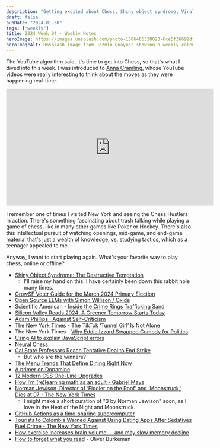 ```yaml
---
description: "Getting excited about Chess, Shiny object syndrome, Viral Tunnels, and GitHub Actions as a time-sharing supercomputer."
draft: false
pubDate: "2024-01-30"
tags: ["weekly"]
title: 2024 Week 04 - Weekly Notes
heroImage: https://images.unsplash.com/photo-1506485338023-6ce5f36692df?ixlib=rb-4.0.3&ixid=M3wxMjA3fDB8MHxwaG90by1wYWdlfHx8fGVufDB8fHx8fA%3D%3D&auto=format&fit=crop&w=2370&q=80
heroImageAlt: Unsplash image from Jazmin Quaynor showing a weekly calendar
---
```


The YouTube algorithm said, it's time to get into Chess, so that's what I dived into this week. I was introduced to [Anna Cramling](https://www.youtube.com/@AnnaCramling), whose YouTube videos were really interesting to think about the moves as they were happening real-time.

<iframe 
  class="aspect-video w-full"
  width="560"
  height="315"
  src="https://www.youtube.com/embed/k0uNoCI2Wqk?si=CcI0KWvOUiqTTjLx"
  title="YouTube video player"
  frameborder="0"
  allow="accelerometer; autoplay; clipboard-write; encrypted-media; gyroscope; picture-in-picture; web-share"
  allowfullscreen></iframe>

I remember one of times I visited New York and seeing the Chess Hustlers in action. There's something fascinating about trash talking while playing a game of chess, like in many other games like Poker or Hockey. There's also this intellectual pursuit of watching openings, mid-game, and end-game material that's just a wealth of knowledge, vs. studying tactics, which as a teenager appealed to me.

Anyway, I want to start playing again. What's your favorite way to play chess, online or offline?

- [Shiny Object Syndrome: The Destructive Temptation](https://www.quidlo.com/blog/shiny-object-syndrome/)
  - I'll raise my hand on this. I have certainly been down this rabbit hole many times.
- [GrowSF Voter Guide for the March 2024 Primary Election](https://growsf.org/voter-guides/san-francisco-voter-guide-march-2024-primary-election/)
- [Open Source LLMs with Simon Willison / Oxide](https://oxide.computer/podcasts/oxide-and-friends/1692510)
- Scientific American - [Inside the Crime Rings Trafficking Sand](https://www.scientificamerican.com/article/sand-mafias-are-plundering-the-earth/)
- [Silicon Valley Reads 2024: A Greener Tomorrow Starts Today](https://www.commonwealthclub.org/events/2024-01-31/silicon-valley-reads-2024-greener-tomorrow-starts-today)
- [Adam Phillips · Against Self-Criticism](https://www.lrb.co.uk/the-paper/v37/n05/adam-phillips/against-self-criticism)
- The New York Times - [The TikTok ‘Tunnel Girl’ Is Not Alone](https://www.nytimes.com/2024/01/18/style/tiktok-tunnel-girl.html?campaign_id=9&emc=edit_nn_20240119&instance_id=112920&nl=the-morning&regi_id=197092347&segment_id=155741&te=1&user_id=53888c42b17ce2b613ad43a8e73d64ef)
- The New York Times - [Why Eddie Izzard Swapped Comedy for Politics](https://www.nytimes.com/interactive/2024/01/07/magazine/eddie-izzard-interview.html?campaign_id=190&emc=edit_ufn_20240120&instance_id=112995&nl=from-the-times&regi_id=197092347&segment_id=155873&te=1&user_id=53888c42b17ce2b613ad43a8e73d64ef)
- [Using AI to explain JavaScript errors](https://devtoolstips.org/tips/en/explain-errors-with-ai/)
- [Neural Chess](https://pvdz.ee/weblog/450)
- [Cal State Professors Reach Tentative Deal to End Strike](https://www.nytimes.com/2024/01/23/us/california-state-faculty-strike-deal.html?campaign_id=9&emc=edit_nn_20240123&instance_id=113218&nl=the-morning&regi_id=197092347&segment_id=156054&te=1&user_id=53888c42b17ce2b613ad43a8e73d64ef)
  - But who are the winners?
- [The Menu Trends That Define Dining Right Now](https://www.nytimes.com/interactive/2024/01/22/dining/restaurant-menu-trends.html?campaign_id=9&emc=edit_nn_20240123&instance_id=113218&nl=the-morning&regi_id=197092347&segment_id=156054&te=1&user_id=53888c42b17ce2b613ad43a8e73d64ef)
- [A primer on Dopamine](https://invertedpassion.com/a-primer-on-dopamine/)
- [12 Modern CSS One-Line Upgrades](https://moderncss.dev/12-modern-css-one-line-upgrades/)
- [How I’m (re)learning math as an adult - Gabriel Mays](https://gmays.com/how-im-relearning-math-as-an-adult/?utm_source=tldrnewsletter)
- [Norman Jewison, Director of ‘Fiddler on the Roof’ and ‘Moonstruck,’ Dies at 97 - The New York Times](https://www.nytimes.com/2024/01/22/movies/norman-jewison-dead.html)
  - I might make a short curation of "3 by Norman Jewison" soon, as I love In the Heat of the Night and Moonstruck.
- [GitHub Actions as a time-sharing supercomputer](https://blog.alexellis.io/github-actions-timesharing-supercomputer/?utm_source=changelog-news)
- [Tourists to Colombia Warned Against Using Dating Apps After Sedatives Fuel Crime - The New York Times](https://www.nytimes.com/2024/01/23/world/americas/colombia-dating-apps-sedatives-deaths.html?campaign_id=9&emc=edit_nn_20240124&instance_id=113315&nl=the-morning&regi_id=197092347&segment_id=156155&te=1&user_id=53888c42b17ce2b613ad43a8e73d64ef)
- [How exercise increases brain volume — and may slow memory decline](https://www.washingtonpost.com/wellness/2024/01/24/exercise-brain-volume-memory/?pwapi_token=eyJ0eXAiOiJKV1QiLCJhbGciOiJIUzI1NiJ9.eyJyZWFzb24iOiJnaWZ0IiwibmJmIjoxNzA2MDcyNDAwLCJpc3MiOiJzdWJzY3JpcHRpb25zIiwiZXhwIjoxNzA3NDU0Nzk5LCJpYXQiOjE3MDYwNzI0MDAsImp0aSI6ImI1ZWU4NGY1LWRmZDItNDgwYS04NjEyLWY4MDU1Mzc5ZDhkMiIsInVybCI6Imh0dHBzOi8vd3d3Lndhc2hpbmd0b25wb3N0LmNvbS93ZWxsbmVzcy8yMDI0LzAxLzI0L2V4ZXJjaXNlLWJyYWluLXZvbHVtZS1tZW1vcnkvIn0.kGwwuEwhoRL0AG75IJM4BX8R_NiJdhgF_9RS_N0hFOk)
- [How to forget what you read](https://ckarchive.com/b/68ueh8hk25687hkq88gqmtzope0kk) - Oliver Burkeman
